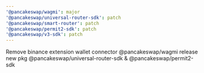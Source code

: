 ```yaml
---
'@pancakeswap/wagmi': major
'@pancakeswap/universal-router-sdk': patch
'@pancakeswap/smart-router': patch
'@pancakeswap/permit2-sdk': patch
'@pancakeswap/v3-sdk': patch
---
```


Remove binance extension wallet connector @pancakeswap/wagmi
release new pkg @pancakeswap/universal-router-sdk & @pancakeswap/permit2-sdk